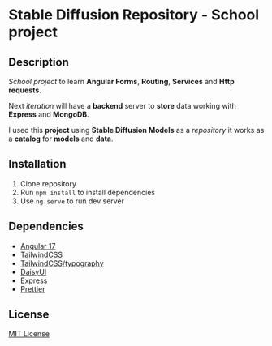 # Stable Diffusion Repository - School project
## Description
_School project_ to learn **Angular Forms**, **Routing**,
**Services** and **Http requests**.

Next _iteration_ will have a **backend** server to **store** data
working with **Express** and **MongoDB**.

I used this **project** using **Stable Diffusion Models** as 
a _repository_ it works as a **catalog** for **models** and **data**.

## Installation
1. Clone repository
2. Run `npm install` to install dependencies
3. Use `ng serve` to run dev server

## Dependencies
- [Angular 17](https://angular.io/)
- [TailwindCSS](https://tailwindcss.com/)
- [TailwindCSS/typography](https://github.com/tailwindlabs/tailwindcss-typography)
- [DaisyUI](https://daisyui.com/)
- [Express](https://expressjs.com/)
- [Prettier](https://prettier.io/)

[//]: # (- MongoDB)

## License
[MIT License](LICENSE)
